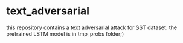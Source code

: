 # text_adversarial
this repository contains a text adversarial attack for SST dataset. 
the pretrained LSTM model is in tmp_probs folder;)
